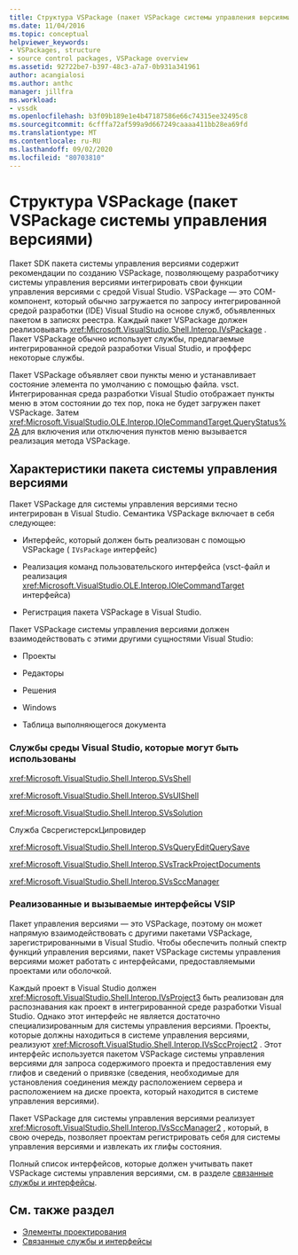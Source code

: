 ```yaml
---
title: Структура VSPackage (пакет VSPackage системы управления версиями) | Документация Майкрософт
ms.date: 11/04/2016
ms.topic: conceptual
helpviewer_keywords:
- VSPackages, structure
- source control packages, VSPackage overview
ms.assetid: 92722be7-b397-48c3-a7a7-0b931a341961
author: acangialosi
ms.author: anthc
manager: jillfra
ms.workload:
- vssdk
ms.openlocfilehash: b3f09b189e1e4b47187586e66c74315ee32495c8
ms.sourcegitcommit: 6cfffa72af599a9d667249caaaa411bb28ea69fd
ms.translationtype: MT
ms.contentlocale: ru-RU
ms.lasthandoff: 09/02/2020
ms.locfileid: "80703810"
---
```

# <a name="vspackage-structure-source-control-vspackage"></a>Структура VSPackage (пакет VSPackage системы управления версиями)

Пакет SDK пакета системы управления версиями содержит рекомендации по созданию VSPackage, позволяющему разработчику системы управления версиями интегрировать свои функции управления версиями с средой Visual Studio. VSPackage — это COM-компонент, который обычно загружается по запросу интегрированной средой разработки (IDE) Visual Studio на основе служб, объявленных пакетом в записях реестра. Каждый пакет VSPackage должен реализовывать <xref:Microsoft.VisualStudio.Shell.Interop.IVsPackage> . Пакет VSPackage обычно использует службы, предлагаемые интегрированной средой разработки Visual Studio, и профферс некоторые службы.

Пакет VSPackage объявляет свои пункты меню и устанавливает состояние элемента по умолчанию с помощью файла. vsct. Интегрированная среда разработки Visual Studio отображает пункты меню в этом состоянии до тех пор, пока не будет загружен пакет VSPackage. Затем <xref:Microsoft.VisualStudio.OLE.Interop.IOleCommandTarget.QueryStatus%2A> для включения или отключения пунктов меню вызывается реализация метода VSPackage.

## <a name="source-control-package-characteristics"></a>Характеристики пакета системы управления версиями

Пакет VSPackage для системы управления версиями тесно интегрирован в Visual Studio. Семантика VSPackage включает в себя следующее:

- Интерфейс, который должен быть реализован с помощью VSPackage ( `IVsPackage` интерфейс)

- Реализация команд пользовательского интерфейса (vsct-файл и реализация <xref:Microsoft.VisualStudio.OLE.Interop.IOleCommandTarget> интерфейса)

- Регистрация пакета VSPackage в Visual Studio.

Пакет VSPackage системы управления версиями должен взаимодействовать с этими другими сущностями Visual Studio:

- Проекты

- Редакторы

- Решения

- Windows

- Таблица выполняющегося документа

### <a name="visual-studio-environment-services-that-may-be-consumed"></a>Службы среды Visual Studio, которые могут быть использованы

<xref:Microsoft.VisualStudio.Shell.Interop.SVsShell>

<xref:Microsoft.VisualStudio.Shell.Interop.SVsUIShell>

<xref:Microsoft.VisualStudio.Shell.Interop.SVsSolution>

Служба СвсрегистерскЦипровидер

<xref:Microsoft.VisualStudio.Shell.Interop.SVsQueryEditQuerySave>

<xref:Microsoft.VisualStudio.Shell.Interop.SVsTrackProjectDocuments>

<xref:Microsoft.VisualStudio.Shell.Interop.SVsSccManager>

### <a name="vsip-interfaces-implemented-and-called"></a>Реализованные и вызываемые интерфейсы VSIP

Пакет управления версиями — это VSPackage, поэтому он может напрямую взаимодействовать с другими пакетами VSPackage, зарегистрированными в Visual Studio. Чтобы обеспечить полный спектр функций управления версиями, пакет VSPackage системы управления версиями может работать с интерфейсами, предоставляемыми проектами или оболочкой.

Каждый проект в Visual Studio должен <xref:Microsoft.VisualStudio.Shell.Interop.IVsProject3> быть реализован для распознавания как проект в интегрированной среде разработки Visual Studio. Однако этот интерфейс не является достаточно специализированным для системы управления версиями. Проекты, которые должны находиться в системе управления версиями, реализуют <xref:Microsoft.VisualStudio.Shell.Interop.IVsSccProject2> . Этот интерфейс используется пакетом VSPackage системы управления версиями для запроса содержимого проекта и предоставления ему глифов и сведений о привязке (сведения, необходимые для установления соединения между расположением сервера и расположением на диске проекта, который находится в системе управления версиями).

Пакет VSPackage для системы управления версиями реализует <xref:Microsoft.VisualStudio.Shell.Interop.IVsSccManager2> , который, в свою очередь, позволяет проектам регистрировать себя для системы управления версиями и извлекать их глифы состояния.

Полный список интерфейсов, которые должен учитывать пакет VSPackage системы управления версиями, см. в разделе [связанные службы и интерфейсы](../../extensibility/internals/related-services-and-interfaces-source-control-vspackage.md).

## <a name="see-also"></a>См. также раздел

- [Элементы проектирования](../../extensibility/internals/source-control-vspackage-design-elements.md)
- [Связанные службы и интерфейсы](../../extensibility/internals/related-services-and-interfaces-source-control-vspackage.md)
